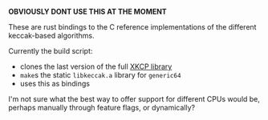 **OBVIOUSLY DONT USE THIS AT THE MOMENT**

These are rust bindings to the C reference implementations of the different keccak-based algorithms.

Currently the build script:

* clones the last version of the full [XKCP library](https://github.com/XKCP/XKCP)
* `make`s the static `libkeccak.a` library for `generic64`
* uses this as bindings

I'm not sure what the best way to offer support for different CPUs would be, perhaps manually through feature flags, or dynamically?
